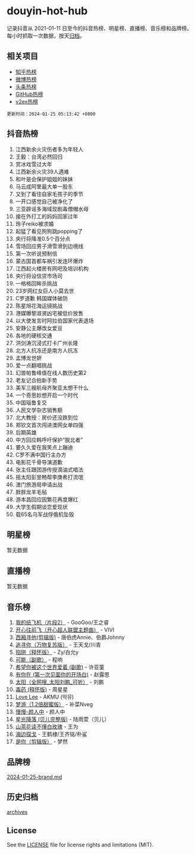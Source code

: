 # douyin-hot-hub

记录抖音从 2021-01-11 日至今的抖音热榜、明星榜、直播榜、音乐榜和品牌榜。每小时抓取一次数据，按天[归档](archives)。

## 相关项目

- [知乎热榜](https://github.com/lonnyzhang423/zhihu-hot-hub)
- [微博热榜](https://github.com/lonnyzhang423/weibo-hot-hub)
- [头条热榜](https://github.com/lonnyzhang423/toutiao-hot-hub)
- [GitHub热榜](https://github.com/lonnyzhang423/github-hot-hub)
- [v2ex热榜](https://github.com/lonnyzhang423/v2ex-hot-hub)


`更新时间：2024-01-25 05:13:42 +0800`

## 抖音热榜

1. 江西新余火灾伤者多为年轻人
1. 王毅：台湾必然回归
1. 赏冰戏雪过大年
1. 江西新余火灾39人遇难
1. 和叶是会保护姐姐的妹妹
1. 马云成阿里最大单一股东
1. 又到了看住自家毛孩子的季节
1. 一开口感觉自己被净化了
1. 三亚辟谣多海域现剧毒僧帽水母
1. 接在外打工的妈妈回家过年
1. 玲子reiko被求婚
1. 起猛了看见狗狗跳popping了
1. 央行将降准0.5个百分点
1. 雪场回应男子滑雪滑到边境线
1. 第一次听说预制信
1. 蒙古国首都车祸引发连环爆炸
1. 江西起火楼房有网吧及培训机构
1. 央行将设信贷市场司
1. 一格格回眸杀挑战
1. 23岁网红女巨人小莫去世
1. C罗道歉 韩国媒体破防
1. 陈星旭花海运镜挑战
1. 港媒曝黎淑贤凶宅被低价放售
1. 以大使发言时阿拉伯国家代表退场
1. 安静公主爆改女爱豆
1. 各地的硬核交通
1. 洪剑涛沉浸式打卡广州长隆
1. 北方人抗冻还是南方人抗冻
1. 孟博龙世妍
1. 爱一点翻唱挑战
1. 幻兽帕鲁峰值在线人数历史第2
1. 老友记合拍新手势
1. 美军三艘航母齐聚亚太想干什么
1. 一个奇思妙想开启一个时代
1. 中国瑙鲁复交
1. 人民文学杂志销售额
1. 北大教授：房价还没跌到位
1. 郑钦文首次闯进澳网女单四强
1. 后期英雄
1. 中方回应韩呼吁保护“脱北者”
1. 要久久爱在我笑点上蹦迪
1. C罗不满中国行主办方
1. 电影花千骨导演道歉
1. 张主任跟团游传授滴油式唱法
1. 摇太阳彭昱畅帮李庚希打流氓
1. 澳门旅游局申请出战
1. 胖胖龙羊毛毡
1. 游本昌回应因繁花再度爆红
1. 大学生假期谈恋爱现状
1. 载65名乌军战俘俄机坠毁

## 明星榜

暂无数据

## 直播榜

暂无数据

## 音乐榜

1. [我的纸飞机（片段2）](https://sf86-cdn-tos.douyinstatic.com/obj/tos-cn-ve-2774/oM2ZrKcg2CD5AeRB2gkeXOFB1IxAGJdZPazYHf) - GooGoo/王之睿
1. [开心往前飞（开心超人联盟主题曲）](https://sf6-cdn-tos.douyinstatic.com/obj/tos-cn-ve-2774/9d8fb7c82cf1421fb93a9fe925275e0a) - VIVI
1. [西厢寻他(剪辑版)](https://sf86-cdn-tos.douyinstatic.com/obj/tos-cn-ve-2774/oUsAVfAQKlRNxEv5qxvIB8o5qmIWUcXbzJKJhw) - 唐伯虎Annie、伯爵Johnny
1. [追寻你（万物复苏版）](https://sf86-cdn-tos.douyinstatic.com/obj/tos-cn-ve-2774/oYeAZJsbjIDit9APmBg8u6uDUQnHmoCf3gbo74) - 王天戈/川青
1. [陷阱（释怀版）](https://sf86-cdn-tos.douyinstatic.com/obj/tos-cn-ve-2774/oE8C21LeZrzKLDFfQYgMzx4GAIHageG5IzayY7) - Zy/白允y
1. [可能（副歌）](https://sf6-cdn-tos.douyinstatic.com/obj/tos-cn-ve-2774/cde1731888894259b333569393c2fb51) - 程响
1. [希望你被这个世界爱着 (副歌)](https://sf3-cdn-tos.douyinstatic.com/obj/tos-cn-ve-2774/oUHCmWQfZlE3QQBKBeD8rCFLpJzPgCpImhsxMt) - 许亚童
1. [有你在 (第一次见面你的开场白)](https://sf86-cdn-tos.douyinstatic.com/obj/tos-cn-ve-2774/oAthrQ3ClJBfI57uBoFEgNDYtNCZ0TSYQQfxQ0) - 赵露思
1. [太阳（全网搜_太阳刘鹏_可听）](https://sf86-cdn-tos.douyinstatic.com/obj/tos-cn-ve-2774/ogWbyIQnlBFImVbeDocRdCIYtBHlbJXgfZMvgz) - 刘鹏
1. [毒药 (释怀版)](https://sf3-cdn-tos.douyinstatic.com/obj/tos-cn-ve-2774/oYILMEAzspdZBIzy4frJNB8ZHPHWAhiwowd4Ad) - 周星星
1. [Love Lee](https://sf3-cdn-tos.douyinstatic.com/obj/tos-cn-ve-2774/o05GbkJGbCBTdDnMtB0fwOYgkeZp23vrWQDQBS) - AKMU (악뮤)
1. [梦游（1.2倍甜蜜版）](https://sf86-cdn-tos.douyinstatic.com/obj/tos-cn-ve-2774/o4gyAUm8hwufoEABmwVIiQtHsFuGzAEEWtNMzo) - 补菜Nveg
1. [慢慢-颜人中](https://sf6-cdn-tos.douyinstatic.com/obj/tos-cn-ve-2774/ocjHNfBXdBxQNC8ZGAeoLMFTUgtBg8bkExunDC) - 颜人中
1. [星光降落 (贝儿完整版)](https://sf3-cdn-tos.douyinstatic.com/obj/tos-cn-ve-2774/okwB9hAwyAtsFFkFBzAX1hOOfQuIoMNs0W2Mwr) - 陆雨萱（贝儿）
1. [山茶花读不懂白玫瑰](https://sf86-cdn-tos.douyinstatic.com/obj/tos-cn-ve-2774/osfn8B7DktrRHEPJgPCfDbw7QDQEkwC16BxZg9) - 王为
1. [海边探戈](https://sf3-cdn-tos.douyinstatic.com/obj/tos-cn-ve-2774/os9gE0VQCGqt6VQkZDyBBYvfSDY0QFe3vVmubn) - 王鹤棣/王齐铭/朴鲨
1. [是你（剪辑版）](https://sf3-cdn-tos.douyinstatic.com/obj/tos-cn-ve-2774/46019dae783c4c969944217fe1cfafc4) - 梦然

## 品牌榜

[2024-01-25-brand.md](archives/2024-01-25-brand.md)

## 历史归档

[archives](archives)

## License

See the [LICENSE](LICENSE) file for license rights and limitations (MIT).
